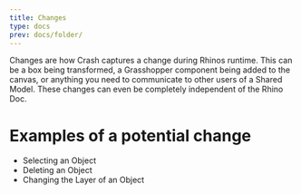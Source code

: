 ```yaml
---
title: Changes
type: docs
prev: docs/folder/
---
```


Changes are how Crash captures a change during Rhinos runtime. This can be a box being transformed, a Grasshopper component being added to the canvas, or anything you need to communicate to other users of a Shared Model. These changes can even be completely independent of the Rhino Doc.

# Examples of a potential change

- Selecting an Object
- Deleting an Object
- Changing the Layer of an Object
